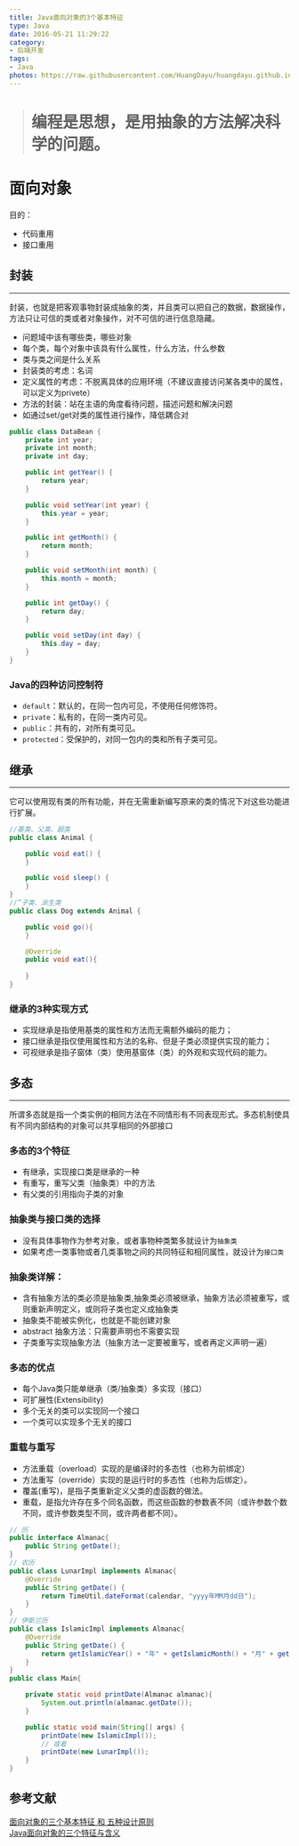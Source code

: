 ```yaml
---
title: Java面向对象的3个基本特征
type: Java
date: 2016-05-21 11:29:22
category: 
- 后端开发
tags:
- Java
photos: https://raw.githubusercontent.com/HuangDayu/huangdayu.github.io/master/assets/private/images/image-47.gif
---
```


<blockquote class="blockquote-center">
<h1>编程是思想，是用抽象的方法解决科学的问题。</h1>  
</blockquote>


# 面向对象

目的：  

- 代码重用
- 接口重用

## 封装

---

封装，也就是把客观事物封装成抽象的类，并且类可以把自己的数据，数据操作，方法只让可信的类或者对象操作，对不可信的进行信息隐藏。  

- 问题域中该有哪些类，哪些对象
- 每个类，每个对象中该具有什么属性，什么方法，什么参数
- 类与类之间是什么关系
- 封装类的考虑：名词
- 定义属性的考虑：不脱离具体的应用环境（不建议直接访问某各类中的属性，可以定义为privete）
- 方法的封装：站在主语的角度看待问题，描述问题和解决问题
- 如通过set/get对类的属性进行操作，降低耦合对

<!-- more -->

```java
public class DataBean {
	private int year;
	private int month;
	private int day;

	public int getYear() {
		return year;
	}

	public void setYear(int year) {
		this.year = year;
	}

	public int getMonth() {
		return month;
	}

	public void setMonth(int month) {
		this.month = month;
	}

	public int getDay() {
		return day;
	}

	public void setDay(int day) {
		this.day = day;
	}
}
```

### Java的四种访问控制符

- `default`：默认的，在同一包内可见，不使用任何修饰符。
- `private`：私有的，在同一类内可见。
- `public`：共有的，对所有类可见。
- `protected`：受保护的，对同一包内的类和所有子类可见。

## 继承

---

它可以使用现有类的所有功能，并在无需重新编写原来的类的情况下对这些功能进行扩展。  

```java
//基类、父类、超类
public class Animal {

	public void eat() {
	}

    public void sleep() {
	}
}
//“子类、派生类
public class Dog extends Animal {

    public void go(){
    }

    @Override
    public void eat(){
        
    }
}
```

### 继承的3种实现方式

- 实现继承是指使用基类的属性和方法而无需额外编码的能力；
- 接口继承是指仅使用属性和方法的名称、但是子类必须提供实现的能力；
- 可视继承是指子窗体（类）使用基窗体（类）的外观和实现代码的能力。

## 多态

---

所谓多态就是指一个类实例的相同方法在不同情形有不同表现形式。多态机制使具有不同内部结构的对象可以共享相同的外部接口  

### 多态的3个特征

- 有继承，实现接口类是继承的一种
- 有重写，重写父类（抽象类）中的方法
- 有父类的引用指向子类的对象

### 抽象类与接口类的选择

- 没有具体事物作为参考对象，或者事物种类繁多就设计为`抽象类`
- 如果考虑一类事物或者几类事物之间的共同特征和相同属性，就设计为`接口类`

### 抽象类详解：
- 含有抽象方法的类必须是抽象类,抽象类必须被继承，抽象方法必须被重写，或则重新声明定义，或则将子类也定义成抽象类
- 抽象类不能被实例化，也就是不能创建对象
- abstract 抽象方法：只需要声明也不需要实现
- 子类重写实现抽象方法（抽象方法一定要被重写，或者再定义声明一遍）

### 多态的优点

- 每个Java类只能单继承（类/抽象类）多实现（接口）
- 可扩展性(Extensibility)
- 多个无关的类可以实现同一个接口
- 一个类可以实现多个无关的接口

### 重载与重写
- 方法重载（overload）实现的是编译时的多态性（也称为前绑定）
- 方法重写（override）实现的是运行时的多态性（也称为后绑定）。
- 覆盖(重写)，是指子类重新定义父类的虚函数的做法。
- 重载，是指允许存在多个同名函数，而这些函数的参数表不同（或许参数个数不同，或许参数类型不同，或许两者都不同）。

```java
// 历
public interface Almanac{
    public String getDate();
}
// 农历
public class LunarImpl implements Almanac{
    @Override
	public String getDate() {
		return TimeUtil.dateFormat(calendar, "yyyy年MM月dd日");
	}
}
// 伊斯兰历
public class IslamicImpl implements Almanac{
    @Override
	public String getDate() {
		return getIslamicYear() + "年" + getIslamicMonth() + "月" + getIslamicDay() + "日";
	}
}
public class Main{

    private static void printDate(Almanac almanac){
        System.out.println(almanac.getDate());
    }

    public static void main(String[] args) {
        printDate(new IslamicImpl());
        // 或者
        printDate(new LunarImpl());
    }
}
```

## 参考文献
[面向对象的三个基本特征 和 五种设计原则](https://blog.csdn.net/cancan8538/article/details/8057095)  
[Java面向对象的三个特征与含义](https://www.jianshu.com/p/32a71726db21)